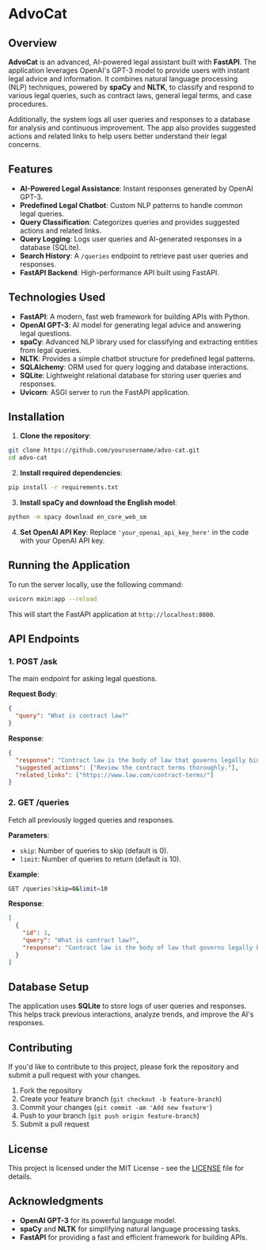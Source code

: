 

# **AdvoCat**

## **Overview**

**AdvoCat** is an advanced, AI-powered legal assistant built with **FastAPI**. The application leverages OpenAI's GPT-3 model to provide users with instant legal advice and information. It combines natural language processing (NLP) techniques, powered by **spaCy** and **NLTK**, to classify and respond to various legal queries, such as contract laws, general legal terms, and case procedures.

Additionally, the system logs all user queries and responses to a database for analysis and continuous improvement. The app also provides suggested actions and related links to help users better understand their legal concerns.



## **Features**

- **AI-Powered Legal Assistance**: Instant responses generated by OpenAI GPT-3.
- **Predefined Legal Chatbot**: Custom NLP patterns to handle common legal queries.
- **Query Classification**: Categorizes queries and provides suggested actions and related links.
- **Query Logging**: Logs user queries and AI-generated responses in a database (SQLite).
- **Search History**: A `/queries` endpoint to retrieve past user queries and responses.
- **FastAPI Backend**: High-performance API built using FastAPI.



## **Technologies Used**

- **FastAPI**: A modern, fast web framework for building APIs with Python.
- **OpenAI GPT-3**: AI model for generating legal advice and answering legal questions.
- **spaCy**: Advanced NLP library used for classifying and extracting entities from legal queries.
- **NLTK**: Provides a simple chatbot structure for predefined legal patterns.
- **SQLAlchemy**: ORM used for query logging and database interactions.
- **SQLite**: Lightweight relational database for storing user queries and responses.
- **Uvicorn**: ASGI server to run the FastAPI application.

## **Installation**

1. **Clone the repository**:

```bash
git clone https://github.com/yourusername/advo-cat.git
cd advo-cat
```

2. **Install required dependencies**:

```bash
pip install -r requirements.txt
```

3. **Install spaCy and download the English model**:

```bash
python -m spacy download en_core_web_sm
```

4. **Set OpenAI API Key**:
   Replace `'your_openai_api_key_here'` in the code with your OpenAI API key.



## **Running the Application**

To run the server locally, use the following command:

```bash
uvicorn main:app --reload
```

This will start the FastAPI application at `http://localhost:8000`.



## **API Endpoints**

### 1. **POST /ask**

The main endpoint for asking legal questions.

**Request Body**:
```json
{
  "query": "What is contract law?"
}
```

**Response**:
```json
{
  "response": "Contract law is the body of law that governs legally binding agreements between parties.",
  "suggested_actions": ["Review the contract terms thoroughly."],
  "related_links": ["https://www.law.com/contract-terms/"]
}
```

### 2. **GET /queries**

Fetch all previously logged queries and responses.

**Parameters**:
- `skip`: Number of queries to skip (default is 0).
- `limit`: Number of queries to return (default is 10).

**Example**:
```bash
GET /queries?skip=0&limit=10
```

**Response**:
```json
[
  {
    "id": 1,
    "query": "What is contract law?",
    "response": "Contract law is the body of law that governs legally binding agreements between parties."
  }
]
```



## **Database Setup**

The application uses **SQLite** to store logs of user queries and responses. This helps track previous interactions, analyze trends, and improve the AI's responses.



## **Contributing**

If you'd like to contribute to this project, please fork the repository and submit a pull request with your changes.

1. Fork the repository
2. Create your feature branch (`git checkout -b feature-branch`)
3. Commit your changes (`git commit -am 'Add new feature'`)
4. Push to your branch (`git push origin feature-branch`)
5. Submit a pull request



## **License**

This project is licensed under the MIT License - see the [LICENSE](LICENSE) file for details.






## **Acknowledgments**

- **OpenAI GPT-3** for its powerful language model.
- **spaCy** and **NLTK** for simplifying natural language processing tasks.
- **FastAPI** for providing a fast and efficient framework for building APIs.

